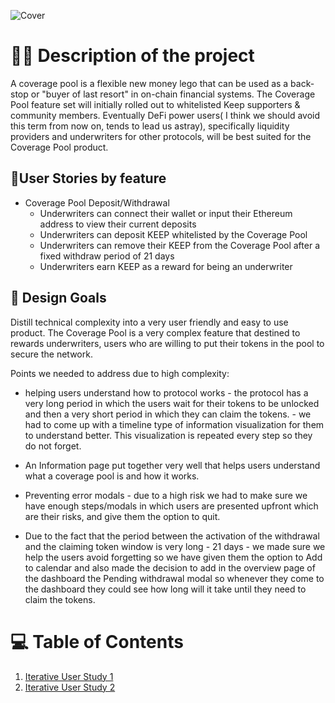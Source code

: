 ![Cover](https://user-images.githubusercontent.com/40768736/191750576-25dd94f3-4521-4e28-ba87-d9cd892b0dac.png)
# 🐱‍💻 Description of the project

A coverage pool is a flexible new money lego that can be used as a back-stop or "buyer of last resort" in on-chain financial systems. 
The Coverage Pool feature set will initially rolled out to whitelisted Keep supporters & community members. Eventually DeFi power users( I think we should avoid this term from now on, tends to lead us astray), specifically liquidity providers and underwriters for other protocols, will be best suited for the Coverage Pool product. 

## 🧍User Stories by feature

* Coverage Pool Deposit/Withdrawal
  * Underwriters can connect their wallet or input their Ethereum address to view their current deposits
  * Underwriters can deposit KEEP whitelisted by the Coverage Pool
  * Underwriters can remove their KEEP from the Coverage Pool after a fixed withdraw period of 21 days
  * Underwriters earn KEEP as a reward for being an underwriter

## 🎯 Design Goals

Distill technical complexity into a very user friendly and easy to use product. The Coverage Pool is a very complex feature that destined to rewards underwriters, users who are willing to put their tokens in the pool to secure the network. 

Points we needed to address due to high complexity:

* helping users understand how to protocol works - the protocol has a very long period in which the users wait for their tokens to be unlocked and then a very short period in which they can claim the tokens. - we had to come up with a timeline type of information visualization for them to understand better. This visualization is repeated every step so they do not forget.
  
* An Information page put together very well that helps users understand what a coverage pool is and how it works.

* Preventing error modals - due to a high risk we had to make sure we have enough steps/modals in which users are presented upfront which are their risks, and give them the option to quit.

* Due to the fact that the period between the activation of the withdrawal and the claiming token window is very long - 21 days - we made sure we help the users avoid forgetting so we have given them the option to Add to calendar and also made the decision to add in the overview page of the dashboard the Pending withdrawal modal so whenever they come to the dashboard they could see how long will it take until they need to claim the tokens.

# 💻 Table of Contents
1. [Iterative User Study 1](https://github.com/threshold-network/UX-User-Research/tree/main/Keep%20Coverage%20Pool/iterative-study-round-1)
2. [Iterative User Study 2](https://github.com/threshold-network/UX-User-Research/tree/main/Keep%20Coverage%20Pool/iterative-study-2)
